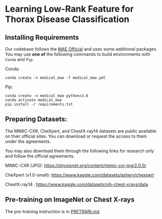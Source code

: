 # Learning Low-Rank Feature for Thorax Disease Classification


## Installing Requirements

Our codebase follows the [MAE Official](https://github.com/facebookresearch/mae) and uses some additional packages.
You may use **one of** the following commands to build environments with `Conda` and `Pip`.

Conda:
```
conda create -n medical_mae -f medical_mae.yml 
```

Pip:
```
conda create -n medical_mae python=3.8
conda activate medical_mae
pip install -r requirements.txt 
```


## Preparing Datasets:

The MIMIC-CXR, CheXpert, and ChestX-ray14 datasets are public available on their official sites. You can download or request the access to them under the agreements.

You may also download them through the following links for research only and follow the official agreements.

MIMIC-CXR (JPG): https://physionet.org/content/mimic-cxr-jpg/2.0.0/

CheXpert (v1.0-small): https://www.kaggle.com/datasets/ashery/chexpert

ChestX-ray14 : https://www.kaggle.com/datasets/nih-chest-xrays/data



## Pre-training on ImageNet or Chest X-rays

The pre-training instruction is in [PRETRAIN.md](https://github.com/lambert-x/medical_mae/blob/main/PRETRAIN.md).




